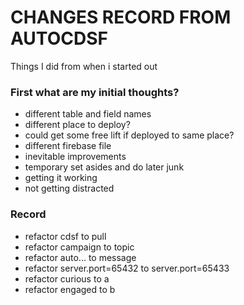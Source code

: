 # CHANGES RECORD FROM AUTOCDSF #

Things I did from when i started out 

### First what are my initial thoughts? ###

 * different table and field names
 * different place to deploy?
 *   could get some free lift if deployed to same place?
 * different firebase file
 * inevitable improvements
 * temporary set asides and do later junk
 * getting it working
 * not getting distracted
 
### Record ###
* refactor cdsf to pull
* refactor campaign to topic
* refactor auto... to message
* refactor server.port=65432 to server.port=65433
* refactor curious to a
* refactor engaged to b
